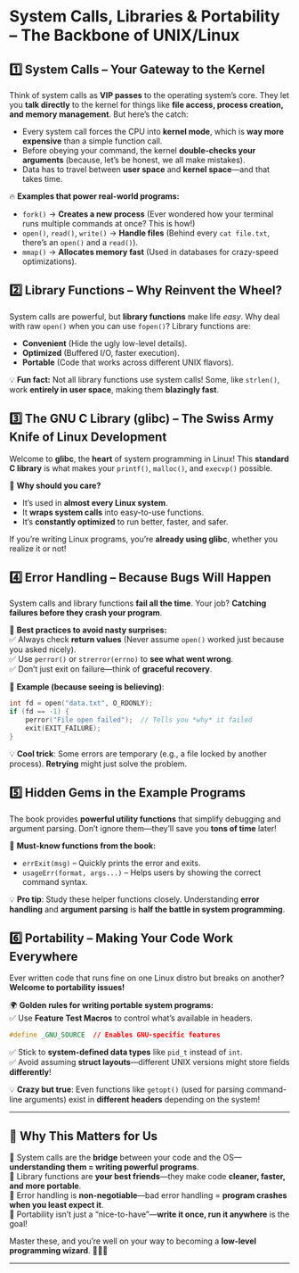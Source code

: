 # **System Calls, Libraries & Portability – The Backbone of UNIX/Linux**  

## **1️⃣ System Calls – Your Gateway to the Kernel**  
Think of system calls as **VIP passes** to the operating system’s core. They let you **talk directly** to the kernel for things like **file access, process creation, and memory management**. But here’s the catch:  
- Every system call forces the CPU into **kernel mode**, which is **way more expensive** than a simple function call.  
- Before obeying your command, the kernel **double-checks your arguments** (because, let’s be honest, we all make mistakes).  
- Data has to travel between **user space** and **kernel space**—and that takes time.  

🔥 **Examples that power real-world programs:**  
- `fork()` → **Creates a new process** (Ever wondered how your terminal runs multiple commands at once? This is how!)  
- `open()`, `read()`, `write()` → **Handle files** (Behind every `cat file.txt`, there’s an `open()` and a `read()`).  
- `mmap()` → **Allocates memory fast** (Used in databases for crazy-speed optimizations).  

## **2️⃣ Library Functions – Why Reinvent the Wheel?**  
System calls are powerful, but **library functions** make life *easy*. Why deal with raw `open()` when you can use `fopen()`? Library functions are:  
- **Convenient** (Hide the ugly low-level details).  
- **Optimized** (Buffered I/O, faster execution).  
- **Portable** (Code that works across different UNIX flavors).  

💡 **Fun fact:** Not all library functions use system calls! Some, like `strlen()`, work **entirely in user space**, making them **blazingly fast**.  

## **3️⃣ The GNU C Library (glibc) – The Swiss Army Knife of Linux Development**  
Welcome to **glibc**, the **heart** of system programming in Linux! This **standard C library** is what makes your `printf()`, `malloc()`, and `execvp()` possible.  

🔹 **Why should you care?**  
- It’s used in **almost every Linux system**.  
- It **wraps system calls** into easy-to-use functions.  
- It’s **constantly optimized** to run better, faster, and safer.  

If you’re writing Linux programs, you’re **already using glibc**, whether you realize it or not!  

## **4️⃣ Error Handling – Because Bugs Will Happen**  
System calls and library functions **fail all the time**. Your job? **Catching failures before they crash your program**.  

🚨 **Best practices to avoid nasty surprises:**  
✅ Always check **return values** (Never assume `open()` worked just because you asked nicely).  
✅ Use `perror()` or `strerror(errno)` to **see what went wrong**.  
✅ Don’t just exit on failure—think of **graceful recovery**.  

🔹 **Example (because seeing is believing)**:  
```c
int fd = open("data.txt", O_RDONLY);
if (fd == -1) {
    perror("File open failed");  // Tells you *why* it failed
    exit(EXIT_FAILURE);
}
```

💡 **Cool trick**: Some errors are temporary (e.g., a file locked by another process). **Retrying** might just solve the problem.  

## **5️⃣ Hidden Gems in the Example Programs**  
The book provides **powerful utility functions** that simplify debugging and argument parsing. Don’t ignore them—they’ll save you **tons of time** later!  

🔹 **Must-know functions from the book:**  
- `errExit(msg)` – Quickly prints the error and exits.  
- `usageErr(format, args...)` – Helps users by showing the correct command syntax.  

💡 **Pro tip**: Study these helper functions closely. Understanding **error handling** and **argument parsing** is **half the battle in system programming**.  

## **6️⃣ Portability – Making Your Code Work Everywhere**  
Ever written code that runs fine on one Linux distro but breaks on another? **Welcome to portability issues!**  

🌍 **Golden rules for writing portable system programs:**  
✅ Use **Feature Test Macros** to control what’s available in headers.  
  ```c
  #define _GNU_SOURCE  // Enables GNU-specific features
  ```  
✅ Stick to **system-defined data types** like `pid_t` instead of `int`.  
✅ Avoid assuming **struct layouts**—different UNIX versions might store fields **differently**!  

💡 **Crazy but true**: Even functions like `getopt()` (used for parsing command-line arguments) exist in **different headers** depending on the system!  

---

## **🚀 Why This Matters for Us**  
🔹 System calls are the **bridge** between your code and the OS—**understanding them = writing powerful programs**.  
🔹 Library functions are **your best friends**—they make code **cleaner, faster, and more portable**.  
🔹 Error handling is **non-negotiable**—bad error handling = **program crashes when you least expect it**.  
🔹 Portability isn’t just a “nice-to-have”—**write it once, run it anywhere** is the goal!  

Master these, and you’re well on your way to becoming a **low-level programming wizard**. 🧙‍♂️✨  

---